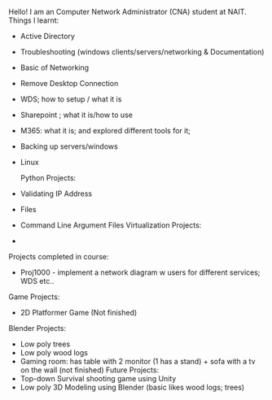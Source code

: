 Hello! I am an Computer Network Administrator (CNA) student at NAIT.
Things I learnt:
- Active Directory
- Troubleshooting (windows clients/servers/networking & Documentation)
- Basic of Networking
- Remove Desktop Connection
- WDS; how to setup / what it is
- Sharepoint ; what it is/how to use
- M365: what it is; and explored different tools for it; 
- Backing up servers/windows
- Linux

  Python Projects:
- Validating IP Address
- Files
- Command Line Argument Files
  Virtualization Projects:
- 

 Projects completed in course:
- Proj1000 - implement a network diagram w users for different services; WDS etc..

Game Projects:
- 2D Platformer Game (Not finished)

Blender Projects:
- Low poly trees
- Low poly wood logs
- Gaming room: has table with 2 monitor (1 has a stand) + sofa with a tv on the wall (not finished)
Future Projects:
- Top-down Survival shooting game using Unity
- Low poly 3D Modeling using Blender (basic likes wood logs; trees) 
